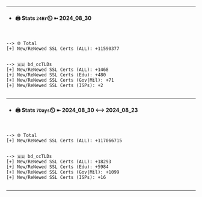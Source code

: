 

---
- #### 🖨️ **Stats** `24Hr`⏲️ ➼ 2024_08_30
```console


--> 🌐 Total
[+] New/ReNewed SSL Certs (ALL): +11590377


--> 🇧🇩 bd_ccTLDs
[+] New/ReNewed SSL Certs (ALL): +1468
[+] New/ReNewed SSL Certs (Edu): +480
[+] New/ReNewed SSL Certs (Gov|Mil): +71
[+] New/ReNewed SSL Certs (ISPs): +2


```

---
- #### 🖨️ **Stats** `7Days`⏲️ ➼ 2024_08_30 <--> 2024_08_23
```console


--> 🌐 Total
[+] New/ReNewed SSL Certs (ALL): +117066715


--> 🇧🇩 bd_ccTLDs
[+] New/ReNewed SSL Certs (ALL): +18293
[+] New/ReNewed SSL Certs (Edu): +5984
[+] New/ReNewed SSL Certs (Gov|Mil): +1099
[+] New/ReNewed SSL Certs (ISPs): +16


```

---


